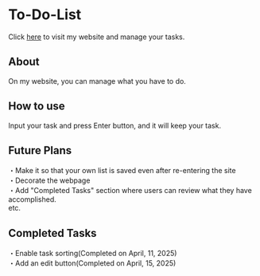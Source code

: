 # To-Do-List
Click [here](https://appleple47.github.io/To-Do-List/) to visit my website and manage your tasks.

## About
On my website, you can manage what you have to do.

## How to use 
Input your task and press Enter button, and it will keep your task. 

## Future Plans
・Make it so that your own list is saved even after re-entering the site\
・Decorate the webpage\
・Add "Completed Tasks" section where users can review what they have accomplished.\
  etc.

## Completed Tasks
・Enable task sorting(Completed on April, 11, 2025)\
・Add an edit button(Completed on April, 15, 2025)